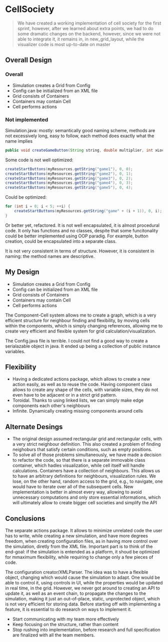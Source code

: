 # CellSociety

> We have created a working implementation of cell society for the first sprint, however, after we learned about extra points, we had to do some dramatic changes on the backend, however, since we were not able to integrate it, it remains in, in new_grid_layout, while the visualizer code is most up-to-date on master

## Overall Design

### Overall

- Simulation creates a Grid from Config
- Config can be initialized from an XML file
- Grid consists of Containers
- Containers may contain Cell
- Cell performs actions

### Not implemented

Simulation.java: mostly: semantically good naming scheme, methods are not excessively long, easy to follow, each method does exactly what the name implies

```java
public void createGameButton(String string, double multiplier, int xLocation, int yLocation)
```

Some code is not well optimized:

```java
createStartButtons(myResources.getString("game1"), 0, 0);
createStartButtons(myResources.getString("game2"), 0, 1);
createStartButtons(myResources.getString("game3"), 0, 2);
createStartButtons(myResources.getString("game4"), 0, 3);
createStartButtons(myResources.getString("game5"), 0, 4);
```

Could be optimized:

```java
for (int i = 0; i < 5; ++i) {
    createStartButtons(myResources.getString("game" + (i + 1)), 0, i);
}
```

Or better yet, refactored. It is not well encapsulated, it is almost procedural code. It only has functions and no classes, despite that some funcitonality could be better implemented using OOP paradig. For example, button creation, could be encapsulated into a separate class.

It is not very consistent in terms of structure. However, it is consistent in naming: the method names are descriptive.

## My Design

- Simulation creates a Grid from Config
- Config can be initialized from an XML file
- Grid consists of Containers
- Containers may contain Cell
- Cell performs actions

The Component-Cell system allows me to create a graph, which is a very efficient structure for neighbour finding and flexibility, by moving cells within the components, which is simply changing references, allowing me to create very efficient and flexible system for grid calculation/visualization.

The Config.java file is terrible. I could not find a good way to create a serialazable object in java. It ended up being a collection of public instance variables.

## Flexibility

- Having a dedicated actions package, which allows to create a new action easily, as well as to reuse the code. Having component class allows to create any shape of the cells, with variable sizes, they do not even have to be adjacent or in a strict grid pattern.
- Toroidal. Thanks to using linked lists, we can simply make edge components each other's neighbours
- Infinite. Dynamically creating missing components around cells

## Alternate Desings

- The original design assumed rectangular grid and rectangular cells, with a very strict neighbour definition. This also created a problem of finding neighoburs that satisfy certain conditions, such as empty positions.
- To solve all of those problems simultaneously, we have made a decision to refactor the code, so that there is a separate immovable class container, which hadles visualization, while cell itself will handle calculations. Containers have a collection of neighbours. This allows us to have an arbitrary definitions for neighbours, visualization rules. We lose, on the other hand, random access to the grid, e.g., to navigate, one would have to iterate over all of the subsequent cells. New implementation is better in almost every way, allowing to avoid unnecessary computations and only store essential informations, which will ultimately allow to create bigger cell societies and simplify the API

## Conclusions

The separate actions package. It allows to minimize unrelated code the user has to write, while creating a new simulation, and have more degrees freedom, when creating configuration files, as in having more control over the simulation, diretly from the XML file. Important part is to think of the end-goal: if the simulation is entended as a platform, it shoud be optimized for mmaximum flexibility, while requiring to change only a few pieces of code.

The configuration creator/XMLParser. The idea was to have a flexible object, changing which would cause the simulation to adapt. One would be able to control it, using controls in UI, while the properties would be updated in real time, in the grid. However, we never got around to creating an API to update it, as well as an event chain, to propagate the changes to the simulation, making it just an out-of-place, static, unprotected object, which is not very efficient for storing data. Before starting off with implementing a feature, it is essential to do research on ways to implement it.

- Start communicating with my team more effectively
- Keep focusing on the structure, rather than content
- Stop rushing into implementation, before research and full specification are finalized with all the team members.